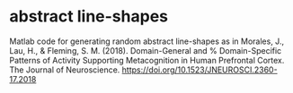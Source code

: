 # abstract line-shapes

Matlab code for generating random abstract line-shapes as in Morales, J., Lau, H., & Fleming, S. M. (2018). Domain-General and 
% Domain-Specific Patterns of Activity Supporting Metacognition in Human Prefrontal Cortex. The Journal of Neuroscience. https://doi.org/10.1523/JNEUROSCI.2360-17.2018
